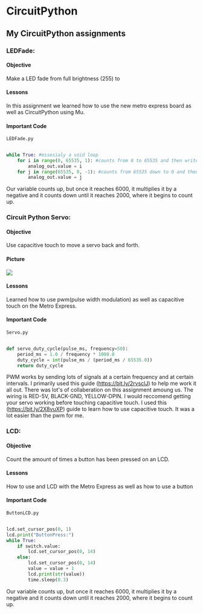 # CircuitPython
## My CircuitPython assignments

### LEDFade:
#### Objective
Make a LED fade from full brightness (255) to 


#### Lessons
In this assignment we learned how to use the new metro express board as well as CircuitPython using Mu.
#### Important Code
`LEDFade.py`
``` python
    
while True: #essesialy a void loop
    for i in range(0, 65535, 1): #counts from 0 to 65535 and then writes it to the LED
        analog_out.value = i
    for j in range(65535, 0, -1): #counts from 65535 down to 0 and then writes it to the LED
        analog_out.value = j
```
Our variable counts up, but once it reaches 6000, it multiplies it by a negative and it counts down until it reaches 2000, where it begins to count up. 

### Circuit Python Servo:
#### Objective
Use capacitive touch to move a servo back and forth.
#### Picture
![](downloads/WiringForServoTouch.png)
#### Lessons
Learned how to use pwm(pulse width modulation) as well as capacitive touch on the Metro Express. 
#### Important Code
`Servo.py`
``` python
    
def servo_duty_cycle(pulse_ms, frequency=50):
    period_ms = 1.0 / frequency * 1000.0
    duty_cycle = int(pulse_ms / (period_ms / 65535.0))
    return duty_cycle
```
PWM works by sending lots of signals at a certain frequency and at certain intervals. I primarily used this guide (https://bit.ly/2rvsclJ) to help me work it all out. There was lot's of collaberation on this assignment amoung us. The wiring is RED-5V, BLACK-GND, YELLOW-DPIN. I would reccomend getting your servo working before touching capacitive touch. I used this (https://bit.ly/2X8vuXP) guide to learn how to use capacitive touch. It was a lot easier than the pwm for me. 

### LCD:
#### Objective
Count the amount of times a button has been pressed on an LCD.
#### Lessons
How to use and LCD with the Metro Express as well as how to use a button
#### Important Code
`ButtonLCD.py`
``` python
    
lcd.set_cursor_pos(0, 1)
lcd.print("ButtonPress:")
while True:
    if switch.value:
        lcd.set_cursor_pos(0, 14)
    else:
        lcd.set_cursor_pos(0, 14)
        value = value + 1
        lcd.print(str(value))
        time.sleep(0.3)
```
Our variable counts up, but once it reaches 6000, it multiplies it by a negative and it counts down until it reaches 2000, where it begins to count up. 
